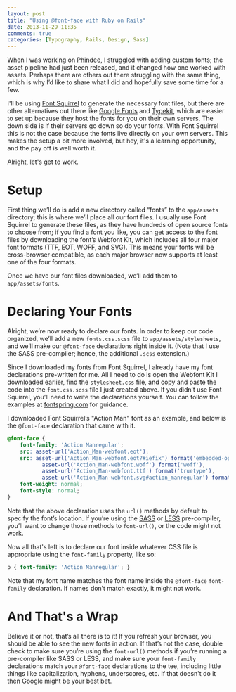```yaml
---
layout: post
title: "Using @font-face with Ruby on Rails"
date: 2013-11-29 11:35
comments: true
categories: [Typography, Rails, Design, Sass]
---
```


When I was working on [Phindee](http://phindee.com/), I struggled with adding custom fonts; the asset pipeline had just been released, and it changed how one worked with assets. Perhaps there are others out there struggling with the same thing, which is why I’d like to share what I did and hopefully save some time for a few.

<!-- more -->

I'll be using [Font Squirrel](http://www.fontsquirrel.com/) to generate the necessary font files, but there are other alternatives out there like [Google Fonts](https://www.google.com/fonts/) and [Typekit](http://typekit.com/), which are easier to set up because they host the fonts for you on their own servers. The down side is if their servers go down so do your fonts. With Font Squirrel this is not the case because the fonts live directly on your own servers. This makes the setup a bit more involved, but hey, it's a learning opportunity, and the pay off is well worth it.

Alright, let's get to work.

# Setup

First thing we’ll do is add a new directory called “fonts” to the `app/assets` directory; this is where we’ll place all our font files. I usually use Font Squirrel to generate these files, as they have hundreds of open source fonts to choose from; if you find a font you like, you can get access to the font files by downloading the font’s Webfont Kit, which includes all four major font formats (TTF, EOT, WOFF, and SVG). This means your fonts will be cross-browser compatible, as each major browser now supports at least one of the four formats.

Once we have our font files downloaded, we’ll add them to `app/assets/fonts`. 

# Declaring Your Fonts

Alright, we’re now ready to declare our fonts. In order to keep our code organized, we’ll add a new `fonts.css.scss` file to `app/assets/stylesheets`, and we’ll make our `@font-face` declarations right inside it. (Note that I use the SASS pre-compiler; hence, the additional `.scss` extension.) 

Since I downloaded my fonts from Font Squirrel, I already have my font declarations pre-written for me. All I need to do is open the Webfont Kit I downloaded earlier, find the `stylesheet.css` file, and copy and paste the code into the `font.css.scss` file I just created above. If you didn’t use Font Squirrel, you’ll need to write the declarations yourself. You can follow the examples at [fontspring.com](https://www.fontspring.com/blog/the-new-bulletproof-font-face-syntax) for guidance.

I downloaded Font Squirrel’s "Action Man" font as an example, and below is the `@font-face` declaration that came with it.

``` scss fonts.css.scss
@font-face {
    font-family: 'Action Manregular';
    src: asset-url('Action_Man-webfont.eot');
    src: asset-url('Action_Man-webfont.eot?#iefix') format('embedded-opentype'),
           asset-url('Action_Man-webfont.woff') format('woff'),
           asset-url('Action_Man-webfont.ttf') format('truetype'),
           asset-url('Action_Man-webfont.svg#action_manregular') format('svg');
    font-weight: normal;
    font-style: normal;
}
```

Note that the above declaration uses the `url()` methods by default to specify the font’s location. If you’re using the [SASS](http://sass-lang.com/) or [LESS](http://lesscss.org/) pre-compiler, you’ll want to change those methods to `font-url()`, or the code might not work.

Now all that's left is to declare our font inside whatever CSS file is appropriate using the `font-family` property, like so: 

``` scss base.css.scss
p { font-family: 'Action Manregular'; }
```

Note that my font name matches the font name inside the `@font-face` `font-family` declaration. If names don’t match exactly, it might not work.

# And That's a Wrap

Believe it or not, that’s all there is to it! If you refresh your browser, you should be able to see the new fonts in action. If that’s not the case, double check to make sure you’re using the `font-url()` methods if you’re running a pre-compiler like SASS or LESS, and make sure your `font-family` declarations match your `@font-face` declarations to the tee, including little things like capitalization, hyphens, underscores, etc. If that doesn't do it then Google might be your best bet.